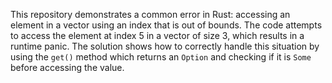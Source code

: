 This repository demonstrates a common error in Rust: accessing an element in a vector using an index that is out of bounds. The code attempts to access the element at index 5 in a vector of size 3, which results in a runtime panic. The solution shows how to correctly handle this situation by using the `get()` method which returns an `Option` and checking if it is `Some` before accessing the value.